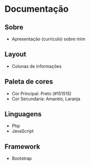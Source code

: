 # Documentação 

## Sobre 
- Apresentação (curriculo) sobre mim

## Layout
- Colunas de informações

## Paleta de cores

- Cor Principal: Preto (#151515)
- Cor Secundaria: Amarelo, Laranja

## Linguagens

- Php
- JavaScript

## Framework
- Bootstrap 
